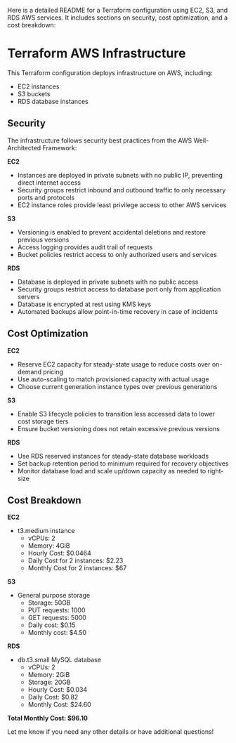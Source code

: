 Here is a detailed README for a Terraform configuration using EC2, S3, and RDS AWS services. It includes sections on security, cost optimization, and a cost breakdown:

# Terraform AWS Infrastructure

This Terraform configuration deploys infrastructure on AWS, including:

- EC2 instances
- S3 buckets
- RDS database instances

## Security

The infrastructure follows security best practices from the AWS Well-Architected Framework:

**EC2**

- Instances are deployed in private subnets with no public IP, preventing direct internet access
- Security groups restrict inbound and outbound traffic to only necessary ports and protocols 
- EC2 instance roles provide least privilege access to other AWS services

**S3**

- Versioning is enabled to prevent accidental deletions and restore previous versions
- Access logging provides audit trail of requests 
- Bucket policies restrict access to only authorized users and services

**RDS**

- Database is deployed in private subnets with no public access
- Security groups restrict access to database port only from application servers 
- Database is encrypted at rest using KMS keys 
- Automated backups allow point-in-time recovery in case of incidents

## Cost Optimization

**EC2**

- Reserve EC2 capacity for steady-state usage to reduce costs over on-demand pricing
- Use auto-scaling to match provisioned capacity with actual usage  
- Choose current generation instance types over previous generations

**S3**

- Enable S3 lifecycle policies to transition less accessed data to lower cost storage tiers
- Ensure bucket versioning does not retain excessive previous versions

**RDS**

- Use RDS reserved instances for steady-state database workloads
- Set backup retention period to minimum required for recovery objectives
- Monitor database load and scale up/down capacity as needed to right-size

## Cost Breakdown

**EC2**

- t3.medium instance
  - vCPUs: 2  
  - Memory: 4GiB  
  - Hourly Cost: $0.0464  
  - Daily Cost for 2 instances: $2.23  
  - Monthly Cost for 2 instances: $67  

**S3**

- General purpose storage 
  - Storage: 50GB
  - PUT requests: 1000 
  - GET requests: 5000
  - Daily cost: $0.15
  - Monthly cost: $4.50

**RDS**

- db.t3.small MySQL database
  - vCPUs: 2
  - Memory: 2GiB 
  - Storage: 20GB
  - Hourly Cost: $0.034
  - Daily Cost: $0.82 
  - Monthly Cost: $24.60

**Total Monthly Cost: $96.10**

Let me know if you need any other details or have additional questions!